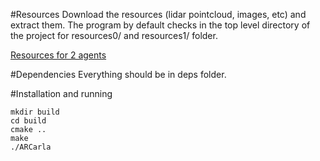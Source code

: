 #Resources
Download the resources (lidar pointcloud, images, etc) and extract them. The program by default checks in the top level directory of the project for resources0/ and resources1/ folder.

[Resources for 2 agents](https://drive.google.com/file/d/19EdAVKOxIghdybYxJUTDHZUsqUrL4EzB/view?usp=sharing)

#Dependencies
Everything should be in deps folder.

#Installation and running
```
mkdir build
cd build
cmake ..
make
./ARCarla
```
